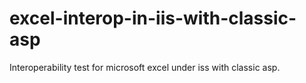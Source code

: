 # excel-interop-in-iis-with-classic-asp
Interoperability test for microsoft excel under iss with classic asp.
